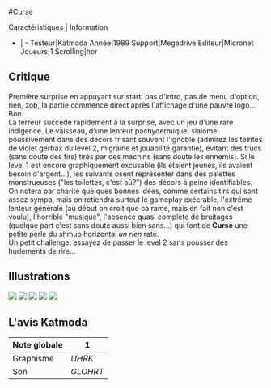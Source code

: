 #Curse

Caractéristiques | Information
- | -
Testeur|Katmoda
Année|1989
Support|Megadrive
Editeur|Micronet
Joueurs|1
Scrolling|hor

## Critique
Première surprise en appuyant sur start: pas d'intro, pas de menu d'option, rien, zob, la partie commence direct après l'affichage d'une pauvre logo...<br/>Bon.<br/>La terreur succède rapidement à la surprise, avec un jeu d'une rare indigence. Le vaisseau, d'une lenteur pachydermique, slalome poussivement dans des décors frisant souvent l'ignoble (admirez les teintes de violet gerbax du level 2, migraine et jouabilité garantie), évitant des trucs (sans doute des tirs) tirés par des machins (sans doute les ennemis). Si le level 1 est encore graphiquement excusable (ils étaient jeunes, ils avaient besoin d'argent...), les suivants osent représenter dans des palettes monstrueuses ("les toilettes, c'est où?") des décors à peine identifiables.<br/>On notera par charité quelques bonnes idées, comme certains tirs qui sont assez sympa, mais on retiendra surtout le gameplay exécrable, l'extrême lenteur générale (au début on croit que ca rame, mais en fait non c'est voulu), l'horrible "musique", l'absence quasi complète de bruitages (quelque part c'est sans doute aussi bien sans...) qui font de <b>Curse</b> une petite perle du shmup horizontal <i>un rien</i> raté.<br/>Un petit challenge: essayez de passer le level 2 sans pousser des hurlements de rire...

## Illustrations
![](http://www.shmup.com/images/thumbs/curse.jpg)
![](http://www.shmup.com/images/thumbs/curse-2.jpg)
![](http://www.shmup.com/images/thumbs/)
![](http://www.shmup.com/images/thumbs/)
![](http://www.shmup.com/images/thumbs/)

## L'avis Katmoda
Note globale|1
-|-
Graphisme|*UHRK*
Son|*GLOHRT*
